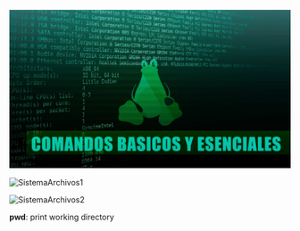 
![ComandosBasicos][1]



![SistemaArchivos1][2]


![SistemaArchivos2][3]

**pwd**: print working directory

[1]: Imagenes/ComandosBasicosLinux.jpg
[2]: Imagenes/SistemaDeArchivos1.
[3]: Imagenes/SistemaDeArchivos2.
